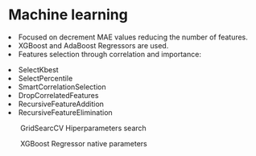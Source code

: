 <h1>Machine learning </h1>
<p>
  <li>Focused on decrement MAE values reducing the number of features.</li>
  <li>XGBoost and AdaBoost Regressors are used.</li>
  <li>Features selection through correlation and importance:</li>
</p>
<p>
  <li>SelectKbest</li>
  <li>SelectPercentile</li>
  <li>SmartCorrelationSelection</li>
  <li>DropCorrelatedFeatures</li>
  <li>RecursiveFeatureAddition</li>
  <li>RecursiveFeatureElimination</li>
</p>
<ul>GridSearcCV Hiperparameters search </ul>
<ul>XGBoost Regressor native parameters</ul>
